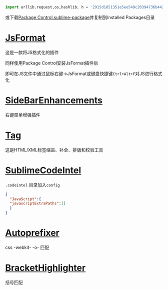 ```python
import urllib.request,os,hashlib; h = '2915d1851351e5ee549c20394736b442' + '8bc59f460fa1548d1514676163dafc88'; pf = 'Package Control.sublime-package'; ipp = sublime.installed_packages_path(); urllib.request.install_opener( urllib.request.build_opener( urllib.request.ProxyHandler()) ); by = urllib.request.urlopen( 'http://packagecontrol.io/' + pf.replace(' ', '%20')).read(); dh = hashlib.sha256(by).hexdigest(); print('Error validating download (got %s instead of %s), please try manual install' % (dh, h)) if dh != h else open(os.path.join( ipp, pf), 'wb' ).write(by)
```

或下载[Package Control.sublime-package](https://sublime.wbond.net/Package%20Control.sublime-package)并复制到Installed Packages目录



# [JsFormat](https://github.com/jdc0589/JsFormat)

这是一款将JS格式化的插件

同样使用Package Control安装JsFormat插件后

即可在JS文件中通过鼠标右键->JsFormat或键盘快捷键`Ctrl+Alt+F`对JS进行格式化



# [SideBarEnhancements](https://github.com/titoBouzout/SideBarEnhancements)

右键菜单增强插件

# [Tag](https://github.com/SublimeText/Tag)

这是HTML/XML标签缩进、补全、排版和校验工具


# [SublimeCodeIntel](https://github.com/SublimeCodeIntel/SublimeCodeIntel)

`.codeintel` 目录加入`config`

```json
{
  "JavaScript":{
  "javascriptExtraPaths":[]
  }
}
```

# [Autoprefixer](https://github.com/sindresorhus/sublime-autoprefixer)

css -webkit- -o- 匹配

# [BracketHighlighter](https://github.com/facelessuser/BracketHighlighter)

括号匹配
